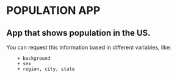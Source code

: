 POPULATION APP
==============

App that shows population in the US.
------------------------------------

You can request this information based in different variables, like:
		
		+ background
		+ sex
		+ region, city, state
